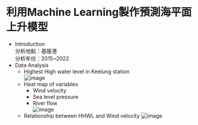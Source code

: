 # 利用Machine Learning製作預測海平面上升模型
- Introduction  
分析地點：基隆港  
分析年份：2015~2022  
- Data Analysis
  - Highest High water level in Keelung station  
    ![image](https://github.com/lyien1021/Image/blob/24257a8199bd81a7fd25f1454d03e7ddb3fe0fa8/keelung_highest%20high%20water%20level_2015~2022.png)
  - Heat map of variables  
      - Wind velocity  
      - Sea level pressure  
      - River flow  
         ![image](https://github.com/lyien1021/Image/blob/a0c92d0b133f03da9a99e176574029018dbeef6e/HEAT%20MAP.png)
  - Relationship between HHWL and Wind velocity
      ![image](https://github.com/lyien1021/Image/blob/4b9c624849ad6175fbcfebdda530ac623f96e039/WindVelocity_HHWL.png)  

